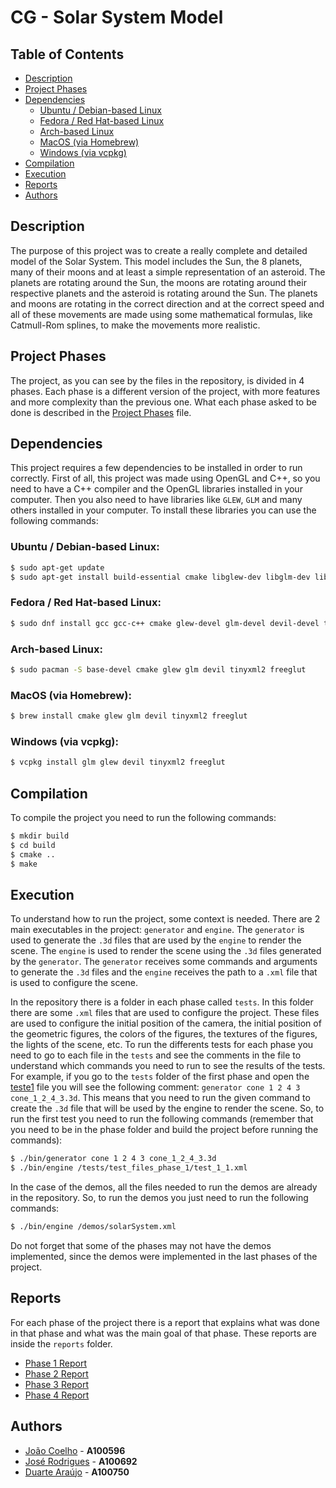 # CG - Solar System Model

## Table of Contents

- [Description](#description)
- [Project Phases](#project-phases)
- [Dependencies](#dependencies)
    - [Ubuntu / Debian-based Linux](#ubuntu--debian-based-linux)
    - [Fedora / Red Hat-based Linux](#fedora--red-hat-based-linux)
    - [Arch-based Linux](#arch-based-linux)
    - [MacOS (via Homebrew)](#macos-via-homebrew)
    - [Windows (via vcpkg)](#windows-via-vcpkg)
- [Compilation](#compilation)
- [Execution](#execution)
- [Reports](#reports)
- [Authors](#authors)

## Description

The purpose of this project was to create a really complete and detailed model of the Solar System. This model includes the Sun, the 8 planets, many of their moons and at least a simple representation of an asteroid. The planets are rotating around the Sun, the moons are rotating around their respective planets and the asteroid is rotating around the Sun. The planets and moons are rotating in the correct direction and at the correct speed and all of these movements are made using some mathematical formulas, like Catmull-Rom splines, to make the movements more realistic.

## Project Phases

The project, as you can see by the files in the repository, is divided in 4 phases. Each phase is a different version of the project, with more features and more complexity than the previous one. What each phase asked to be done is described in the [Project Phases](./Enunciado.pdf) file.

## Dependencies

This project requires a few dependencies to be installed in order to run correctly. First of all, this project was made using OpenGL and C++, so you need to have a C++ compiler and the OpenGL libraries installed in your computer. Then you also need to have libraries like  `GLEW`, `GLM` and many others installed in your computer. To install these libraries you can use the following commands:

### Ubuntu / Debian-based Linux:

```bash
$ sudo apt-get update
$ sudo apt-get install build-essential cmake libglew-dev libglm-dev libdevil-dev libtinyxml2-dev freeglut3-dev
```

### Fedora / Red Hat-based Linux:

```bash
$ sudo dnf install gcc gcc-c++ cmake glew-devel glm-devel devil-devel tinyxml2-devel freeglut-devel
```

### Arch-based Linux:

```bash
$ sudo pacman -S base-devel cmake glew glm devil tinyxml2 freeglut
```

### MacOS (via Homebrew):

```bash
$ brew install cmake glew glm devil tinyxml2 freeglut
```

### Windows (via vcpkg):

```bash
$ vcpkg install glm glew devil tinyxml2 freeglut
```

## Compilation

To compile the project you need to run the following commands:

```bash
$ mkdir build
$ cd build
$ cmake ..
$ make
```

## Execution

To understand how to run the project, some context is needed.
There are 2 main executables in the project: `generator` and `engine`. The `generator` is used to generate the `.3d` files that are used by the `engine` to render the scene. The `engine` is used to render the scene using the `.3d` files generated by the `generator`. The `generator` receives some commands and arguments to generate the `.3d` files and the `engine` receives the path to a `.xml` file that is used to configure the scene.

In the repository there is a folder in each phase called `tests`. In this folder there are some `.xml` files that are used to configure the project. These files are used to configure the initial position of the camera, the initial position of the geometric figures, the colors of the figures, the textures of the figures, the lights of the scene, etc. To run the differents tests for each phase you need to go to each file in the `tests` and see the comments in the file to understand which commands you need to run to see the results of the tests. For example, if you go to the `tests` folder of the first phase and open the [teste1](./fase1/tests/test_files_phase_1/test_1_1.xml) file you will see the following comment: `generator cone 1 2 4 3 cone_1_2_4_3.3d`. This means that you need to run the given command to create the `.3d` file that will be used by the engine to render the scene. So, to run the first test you need to run the following commands (remember that you need to be in the phase folder and build the project before running the commands):

```bash
$ ./bin/generator cone 1 2 4 3 cone_1_2_4_3.3d
$ ./bin/engine /tests/test_files_phase_1/test_1_1.xml
```

In the case of the demos, all the files needed to run the demos are already in the repository. So, to run the demos you just need to run the following commands:

```bash
$ ./bin/engine /demos/solarSystem.xml
```

Do not forget that some of the phases may not have the demos implemented, since the demos were implemented in the last phases of the project.

## Reports

For each phase of the project there is a report that explains what was done in that phase and what was the main goal of that phase. These reports are inside the `reports` folder.

- [Phase 1 Report](./reports/CG-Report-Phase1.pdf)
- [Phase 2 Report](./reports/CG-Report-Phase2.pdf)
- [Phase 3 Report](./reports/CG-Report-Phase3.pdf)
- [Phase 4 Report](./reports/CG-Report-Phase4.pdf)

## Authors

- [João Coelho](https://github.com/JoaoCoelho2003) - **A100596**
- [José Rodrigues](https://github.com/FilipeR13) - **A100692**
- [Duarte Araújo](https://github.com/duartearaujo) - **A100750**
